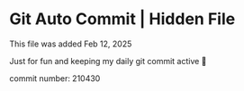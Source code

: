 # Git Auto Commit | Hidden File

This file was added Feb 12, 2025

Just for fun and keeping my daily git commit active 🤪

commit number: 210430
